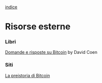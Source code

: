 [indice](README.md)
# Risorse esterne
### Libri
[Domande e risposte su Bitcoin](https://qabitcoin.davidcoen.it/product/domande-e-risposte-su-bitcoin-versione-cartacea/) by David Coen

### Siti
[La preistoria di Bitcoin](https://btc.onosendai.eu/prehistory)
